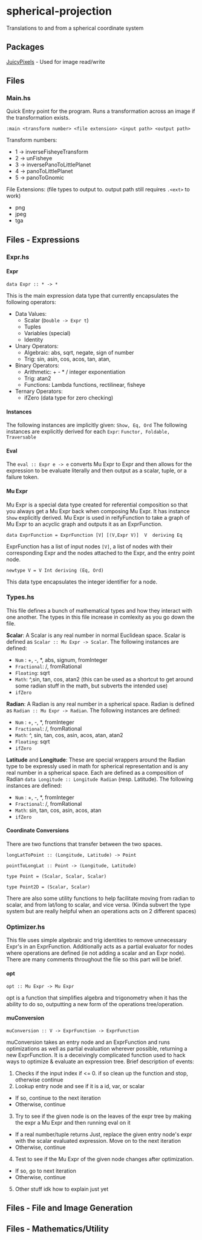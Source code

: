 # spherical-projection
 Translations to and from a spherical coordinate system

## Packages
[JuicyPixels](https://hackage.haskell.org/package/JuicyPixels) - Used for image read/write

## Files

### Main.hs
Quick Entry point for the program. Runs a transformation across an image if the transformation exists.

` :main <transform number> <file extension> <input path> <output path> `

Transform numbers:
 - 1 -> inverseFisheyeTransform
 - 2 -> unFisheye
 - 3 -> inversePanoToLittlePlanet
 - 4 -> panoToLittlePlanet
 - 5 -> panoToGnomic

File Extensions: (file types to output to. output path still requires `.<ext>` to work)
 - png
 - jpeg
 - tga

## Files - Expressions
### Expr.hs

#### Expr
`data Expr :: * -> *`

This is the main expression data type that currently encapsulates the following operators:
 - Data Values:
    - Scalar (`Double -> Expr t`)
    - Tuples
    - Variables (special)
    - Identity
 - Unary Operators:
    - Algebraic: abs, sqrt, negate, sign of number
    - Trig: sin, asin, cos, acos, tan, atan,
 - Binary Operators:
    - Arithmetic: + - * / integer exponentiation
    - Trig: atan2
    - Functions: Lambda functions, rectilinear, fisheye
 - Ternary Operators:
    - ifZero (data type for zero checking)

#### Instances
The following instances are implicitly given: `Show, Eq, Ord`
The following instances are explicitly derived for each `Expr`: `Functor, Foldable, Traversable`

#### Eval
The `eval :: Expr e -> e` converts Mu Expr to Expr and then allows for the expression to be evaluate literally and then output as a scalar, tuple, or a failure token.

#### Mu Expr
Mu Expr is a special data type created for referential composition so that you always get a Mu Expr back when composing Mu Expr. It has instance `Show` explicitly derived. Mu Expr is used in reifyFunction to take a graph of Mu Expr to an acyclic graph and outputs it as an ExprFunction.

`data ExprFunction = ExprFunction [V] [(V,Expr V)]  V  deriving Eq`

ExprFunction has a list of input nodes `[V]`, a list of nodes with their corresponding Expr and the nodes attached to the Expr, and the entry point node.

`newtype V = V Int deriving (Eq, Ord)`

This data type encapsulates the integer identifier for a node.

### Types.hs
This file defines a bunch of mathematical types and how they interact with one another. The types in this file increase in comlexity as you go down the file.

**Scalar**: A Scalar is any real number in normal Euclidean space. Scalar is defined as `Scalar :: Mu Expr -> Scalar`. The following instances are defined:
 - `Num` : +, -, *, abs, signum, fromInteger
 - `Fractional`: /, fromRational
 - `Floating`: sqrt
 - `Math`: ^,sin, tan, cos, atan2 (this can be used as a shortcut to get around some radian stuff in the math, but subverts the intended use)
 - `ifZero`


 **Radian**: A Radian is any real number in a spherical space. Radian is defined as `Radian :: Mu Expr -> Radian`. The following instances are defined:
  - `Num` : +, -, *, fromInteger
  - `Fractional`: /, fromRational
  - `Math`: ^, sin, tan, cos, asin, acos, atan, atan2
  - `Floating`: sqrt
  - `ifZero`

 **Latitude** and **Longitude**: These are special wrappers around the Radian type to be expressly used in math for spherical representation and is any real number in a spherical space. Each are defined as a composition of Radian `data Longitude :: Longitude Radian` (resp. Latitude). The following instances are defined:
 - `Num` : +, -, *, fromInteger
 - `Fractional`: /, fromRational
 - `Math`: sin, tan, cos, asin, acos, atan
 - `ifZero`

#### Coordinate Conversions
There are two functions that transfer between the two spaces.

`longLatToPoint :: (Longitude, Latitude) -> Point`

`pointToLongLat :: Point -> (Longitude, Latitude)`

`type Point = (Scalar, Scalar, Scalar)`

`type Point2D = (Scalar, Scalar)`

There are also some utility functions to help facilitate moving from radian to scalar, and from lat/long to scalar, and vice versa. (Kinda subvert the type system but are really helpful when an operations acts on 2 different spaces)

### Optimizer.hs
This file uses simple algebraic and trig identities to remove unnecessary Expr's in an ExprFunction. Additionally acts as a partial evaluator for nodes where operations are defined (ie not adding a scalar and an Expr node). There are many comments throughout the file so this part will be brief.

#### opt
`opt :: Mu Expr -> Mu Expr`

opt is a function that simplifies algebra and trigonometry when it has the ability to do so, outputting a new form of the operations tree/operation.

#### muConversion
`muConversion :: V -> ExprFunction -> ExprFunction`

muConversion takes an entry node and an ExprFunction and runs optimizations as well as partial evaluation wherever possible, returning a new ExprFunction. It is a deceivingly complicated function used to hack ways to optimize & evaluate an expression tree. Brief description of events:

1. Checks if the input index if <= 0. if so clean up the function and stop, otherwise continue
2. Lookup entry node and see if it is a id, var, or scalar
 - If so, continue to the next iteration
 - Otherwise, continue
3. Try to see if the given node is on the leaves of the expr tree by making the expr a Mu Expr and then running eval on it
 - If a real number/tuple returns Just, replace the given entry node's expr with the scalar evaluated expression. Move on to the next iteration
 - Otherwise, continue
4. Test to see if the Mu Expr of the given node changes after optimization.
 - If so, go to next iteration
 - Otherwise, continue
5. Other stuff idk how to explain just yet

## Files - File and Image Generation



## Files - Mathematics/Utility
